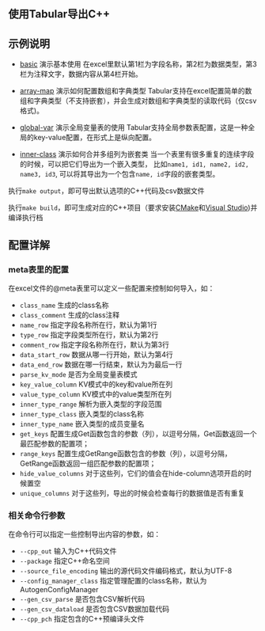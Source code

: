 ## 使用Tabular导出C++


## 示例说明

* [basic](basic) 演示基本使用
    在excel里默认第1栏为字段名称，第2栏为数据类型，第3栏为注释文字，数据内容从第4栏开始。
    
* [array-map](array-map) 演示如何配置数组和字典类型
    Tabular支持在excel配置简单的数组和字典类型（不支持嵌套），并会生成对数组和字典类型的读取代码（仅csv格式)。
    
* [global-var](global-var) 演示全局变量表的使用
    Tabular支持全局参数表配置，这是一种全局的key-value配置，在形式上是纵向配置。
    
* [inner-class](inner-class) 演示如何合并多组列为嵌套类
    当一个表里有很多重复的连续字段的时候，可以把它们导出为一个嵌入类型，
    比如`name1, id1, name2, id2, name3, id3`, 可以将其导出为一个包含`name, id`字段的嵌套类型。
    
    
执行`make output`，即可导出默认选项的C++代码及csv数据文件

执行`make build`，即可生成对应的C++项目（要求安装[CMake](https://cmake.org/download)和[Visual Studio](https://visualstudio.microsoft.com/en/downloads/))并编译执行档


## 配置详解


### meta表里的配置

在excel文件的@meta表里可以定义一些配置来控制如何导入，如：

* `class_name`  生成的class名称	
* `class_comment`   生成的class注释
* `name_row` 指定字段名称所在行，默认为第1行
* `type_row` 指定字段类型所在行，默认为第2行
* `comment_row` 指定字段名称所在行，默认为第3行
* `data_start_row` 数据从哪一行开始，默认为第4行
* `data_end_row` 数据在哪一行结束，默认为为最后一行
* `parse_kv_mode` 是否为全局变量表模式
* `key_value_column` KV模式中的key和value所在列
* `value_type_column` KV模式中的value类型所在列
* `inner_type_range`  解析为嵌入类型的字段范围
* `inner_type_class` 嵌入类型的class名称
* `inner_type_name` 嵌入类型的成员变量名
* `get_keys` 配置生成Get函数包含的参数（列），以逗号分隔，Get函数返回一个最匹配参数的配置项；
* `range_keys`  配置生成GetRange函数包含的参数（列），以逗号分隔，GetRange函数返回一组匹配参数的配置项；
* `hide_value_columns` 对于这些列，它们的值会在hide-column选项开启的时候置空
* `unique_columns` 对于这些列，导出的时候会检查每行的数据值是否有重复

### 相关命令行参数

在命令行可以指定一些控制导出内容的参数，如：

* `--cpp_out` 输入为C++代码文件
* `--package` 指定C++命名空间
* `--source_file_encoding` 输出的源代码文件编码格式，默认为UTF-8
* `--config_manager_class` 指定管理配置的class名称，默认为AutogenConfigManager
* `--gen_csv_parse` 是否包含CSV解析代码
* `--gen_csv_dataload` 是否包含CSV数据加载代码
* `--cpp_pch` 指定包含的C++预编译头文件


